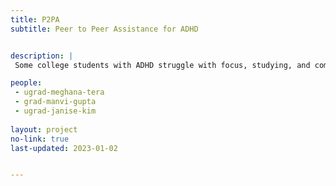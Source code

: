 ```yaml
---
title: P2PA
subtitle: Peer to Peer Assistance for ADHD


description: |
 Some college students with ADHD struggle with focus, studying, and completing work. Our goal to create an app to help them find the best places on campus to work and study that acknowledge and accommodate their cognitive differences.

people:
 - ugrad-meghana-tera
 - grad-manvi-gupta
 - ugrad-janise-kim
  
layout: project
no-link: true
last-updated: 2023-01-02


---
```

